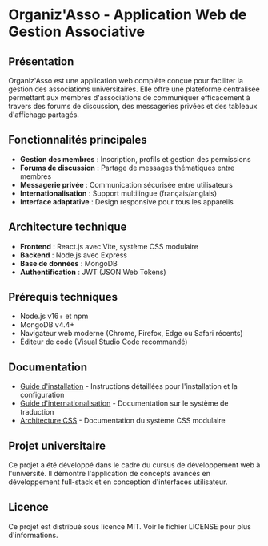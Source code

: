 # Organiz'Asso - Application Web de Gestion Associative

## Présentation

Organiz'Asso est une application web complète conçue pour faciliter la gestion des associations universitaires. Elle offre une plateforme centralisée permettant aux membres d'associations de communiquer efficacement à travers des forums de discussion, des messageries privées et des tableaux d'affichage partagés.

## Fonctionnalités principales

- **Gestion des membres** : Inscription, profils et gestion des permissions
- **Forums de discussion** : Partage de messages thématiques entre membres
- **Messagerie privée** : Communication sécurisée entre utilisateurs
- **Internationalisation** : Support multilingue (français/anglais)
- **Interface adaptative** : Design responsive pour tous les appareils

## Architecture technique

- **Frontend** : React.js avec Vite, système CSS modulaire
- **Backend** : Node.js avec Express
- **Base de données** : MongoDB
- **Authentification** : JWT (JSON Web Tokens)

## Prérequis techniques

- Node.js v16+ et npm
- MongoDB v4.4+
- Navigateur web moderne (Chrome, Firefox, Edge ou Safari récents)
- Éditeur de code (Visual Studio Code recommandé)

## Documentation

- [Guide d'installation](./INSTALLATION.md) - Instructions détaillées pour l'installation et la configuration
- [Guide d'internationalisation](./FrontEnd/README-i18n.md) - Documentation sur le système de traduction
- [Architecture CSS](./FrontEnd/src/styles/README.md) - Documentation du système CSS modulaire

## Projet universitaire

Ce projet a été développé dans le cadre du cursus de développement web à l'université. Il démontre l'application de concepts avancés en développement full-stack et en conception d'interfaces utilisateur.

## Licence

Ce projet est distribué sous licence MIT. Voir le fichier LICENSE pour plus d'informations.
